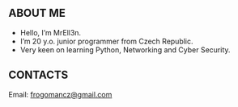 ## ABOUT ME
- Hello, I’m MrEll3n.
- I’m 20 y.o. junior programmer from Czech Republic.
- Very keen on learning Python, Networking and Cyber Security.
## CONTACTS
  Email: frogomancz@gmail.com
